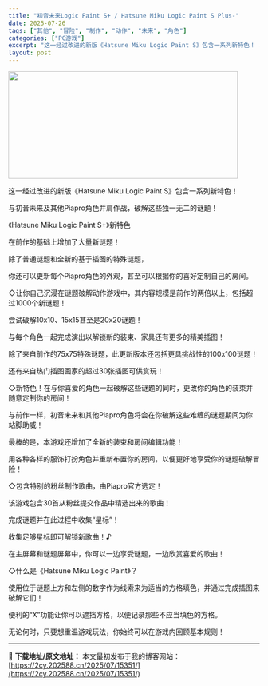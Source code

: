 ```yaml
---
title: "初音未来Logic Paint S+ / Hatsune Miku Logic Paint S Plus-"
date: 2025-07-26
tags: ["其他", "冒险", "制作", "动作", "未来", "角色"]
categories: ["PC游戏"]
excerpt: "这一经过改进的新版《Hatsune Miku Logic Paint S》包含一系列新特色！ 与初音未来及其他Piapro角色并肩作战，破解这些独一无二的谜题！ 《Hatsune Miku Logic Paint S+》新特色 在前作的基础上增加了大量新谜题！ 除了普通谜题和全新的基于插图的特殊谜题&hellip;"
layout: post
---
```


<img class="aligncenter size-full wp-image-15337" src="https://2cy.202588.cn/wp-content/uploads/2025/07/2025072610455636.webp" alt="" width="460" height="215" />

这一经过改进的新版《Hatsune Miku Logic Paint S》包含一系列新特色！

与初音未来及其他Piapro角色并肩作战，破解这些独一无二的谜题！

《Hatsune Miku Logic Paint S+》新特色

在前作的基础上增加了大量新谜题！

除了普通谜题和全新的基于插图的特殊谜题，

你还可以更新每个Piapro角色的外观，甚至可以根据你的喜好定制自己的房间。

◇让你自己沉浸在谜题破解动作游戏中，其内容规模是前作的两倍以上，包括超过1000个新谜题！

尝试破解10x10、15x15甚至是20x20谜题！

与每个角色一起完成演出以解锁新的装束、家具还有更多的精美插图！

除了来自前作的75x75特殊谜题，此更新版本还包括更具挑战性的100x100谜题！

还有来自热门插图画家的超过30张插图可供赏玩！

◇新特色！在与你喜爱的角色一起破解这些谜题的同时，更改你的角色的装束并随意定制你的房间！

与前作一样，初音未来和其他Piapro角色将会在你破解这些难缠的谜题期间为你站脚助威！

最棒的是，本游戏还增加了全新的装束和房间编辑功能！

用各种各样的服饰打扮角色并重新布置你的房间，以便更好地享受你的谜题破解冒险！

◇包含特别的粉丝制作歌曲，由Piapro官方选定！

该游戏包含30首从粉丝提交作品中精选出来的歌曲！

完成谜题并在此过程中收集“星标”！

收集足够星标即可解锁新歌曲！♪

在主屏幕和谜题屏幕中，你可以一边享受谜题，一边欣赏喜爱的歌曲！

◇什么是《Hatsune Miku Logic Paint》？

使用位于谜题上方和左侧的数字作为线索来为适当的方格填色，并通过完成插图来破解它们！

便利的“X”功能让你可以遮挡方格，以便记录那些不应当填色的方格。

无论何时，只要想重温游戏玩法，你始终可以在游戏内回顾基本规则！

---
📖 **下载地址/原文地址：** 本文最初发布于我的博客网站：[https://2cy.202588.cn/2025/07/15351/](https://2cy.202588.cn/2025/07/15351/)
